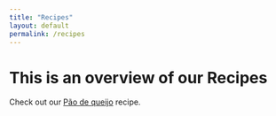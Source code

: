 ```yaml
---
title: "Recipes"
layout: default
permalink: /recipes
---
```


# This is an overview of our Recipes

Check out our [Pão de queijo] recipe.

[Pão de queijo]: recipes/pao_de_queijo
